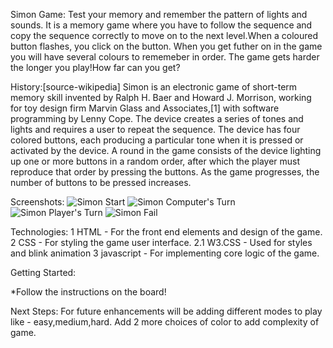 Simon Game:
Test your memory and remember the pattern of lights and sounds. It is a memory game where you have to follow the sequence and copy the sequence correctly to move on to the next level.When a coloured button flashes, you click on the button. When you get futher on in the game you will have several colours to rememeber in order. The game gets harder the longer you play!How far can you get?

History:[source-wikipedia]
Simon is an electronic game of short-term memory skill invented by Ralph H. Baer and Howard J. Morrison, working for toy design firm Marvin Glass and Associates,[1] with software programming by Lenny Cope. The device creates a series of tones and lights and requires a user to repeat the sequence.
The device has four colored buttons, each producing a particular tone when it is pressed or activated by the device. A round in the game consists of the device lighting up one or more buttons in a random order, after which the player must reproduce that order by pressing the buttons. As the game progresses, the number of buttons to be pressed increases.

Screenshots: 
![Simon Start](screenhots/Simon_Start.png)
![Simon Computer's Turn](screenhots/Simon_ComputerTurn.png)
![Simon Player's Turn](screenhots/Simon_PlayerTurn.png)
![Simon Fail](screenhots/Simon_Fail.png)

Technologies:
1 HTML - For the front end elements and design of the game.
2 CSS - For styling the game user interface.
    2.1 W3.CSS - Used for styles and blink animation
3 javascript - For implementing core logic of the game.

Getting Started:

*Follow the instructions on the board!

Next Steps: For future enhancements will be adding different modes to play like - easy,medium,hard. Add 2 more choices of color to add complexity of game.

